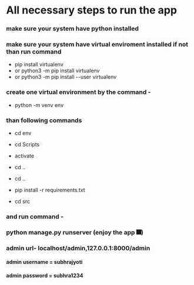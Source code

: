 # All necessary steps to run the app

### make sure your system have python installed
### make sure your system have virtual enviroment installed if not than run command
- pip install virtualenv
- or python3 -m pip install virtualenv
- or python3 -m pip install --user virtualenv 
### create one virtual environment by the command - 
- python -m venv env
### than following commands 
- cd env
- cd Scripts 
- activate
- cd ..
- cd ..

- pip install -r requirements.txt

- cd src
### and run command - 
### python manage.py runserver (enjoy the app 🎆)

### admin url- localhost/admin,127.0.0.1:8000/admin
#### admin username = subhrajyoti
#### admin password = subhra1234
